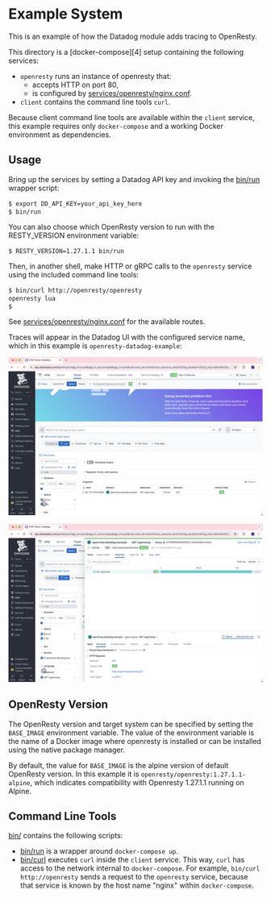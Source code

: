 Example System
==============
This is an example of how the Datadog module adds tracing to OpenResty.

This directory is a [docker-compose][4] setup containing the following
services:
- `openresty` runs an instance of openresty that:
    - accepts HTTP on port 80,
    - is configured by [services/openresty/nginx.conf](services/openresty/nginx.conf).
- `client` contains the command line tools `curl`.

Because client command line tools are available within the `client` service,
this example requires only `docker-compose` and a working Docker environment as
dependencies.

Usage
-----
Bring up the services by setting a Datadog API key and invoking the
[bin/run](bin/run) wrapper script:
```shell
$ export DD_API_KEY=your_api_key_here
$ bin/run
```

You can also choose which OpenResty version to run with the RESTY_VERSION environment variable:
```shell
$ RESTY_VERSION=1.27.1.1 bin/run
```

Then, in another shell, make HTTP or gRPC calls to the `openresty` service using
the included command line tools:
```shell
$ bin/curl http://openresty/openresty
openresty lua
$
```
See [services/openresty/nginx.conf](services/openresty/nginx.conf) for the available routes.

Traces will appear in the Datadog UI with the configured service name, which in this example is `openresty-datadog-example`:

![screenshot of Datadog trace search UI](images/ui-1.png)

![screenshot of Datadog trace flame graph UI](images/ui-2.png)

OpenResty Version
-------------
The OpenResty version and target system can be specified by setting the `BASE_IMAGE`
environment variable.  The value of the environment variable is the name of a
Docker image where openresty is installed or can be installed using the native
package manager.

By default, the value for `BASE_IMAGE` is the alpine version of default OpenResty
version. In this example it is `openresty/openresty:1.27.1.1-alpine`, which indicates
compatibility with Openresty 1.27.1.1 running on Alpine.

Command Line Tools
------------------
[bin/](bin/) contains the following scripts:
- [bin/run](bin/run) is a wrapper around `docker-compose up`.
- [bin/curl](bin/curl) executes `curl` inside the `client` service.  This way,
  `curl` has access to the network internal to `docker-compose`.  For example,
  `bin/curl http://openresty` sends a request to the `openresty` service, because that
  service is known by the host name "nginx" within `docker-compose`.
